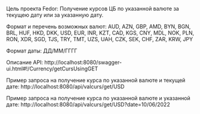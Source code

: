 Цель проекта Fedor: Получение курсов ЦБ по указанной валюте за текущею дату или за указанную дату.

Формат и перечень возможных валют:
AUD, AZN, GBP, AMD, BYN, BGN, BRL, HUF, HKD, DKK, USD, EUR, INR, KZT, CAD, KGS, CNY, 
MDL, NOK, PLN, RON, XDR, SGD, TJS, TRY, TMT, UZS, UAH, CZK, SEK, CHF, ZAR, KRW, JPY

Формат даты: ДД/ММ/ГГГГ

Описание API:
http://localhost:8080/swagger-ui.html#!/Currency/getCursUsingGET

Пример запроса на получение курса по указанной валюте и текущей дате:
http://localhost:8080/api/valcurs/get/USD

Пример запроса на получение курса по указанной валюте и указанной дате:
http://localhost:8080/api/valcurs/get/USD?date=10/06/2022

